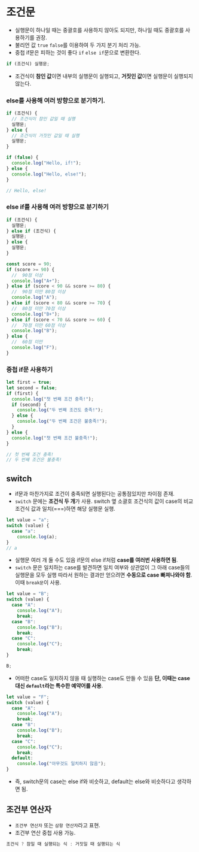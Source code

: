 # 조건문

- 실행문이 하나일 때는 중괄호를 사용하지 않아도 되지만, 하나일 때도 중괄호를 사용하기를 권장.
- 불리언 값 `true` `false`를 이용하여 두 가지 분기 처리 가능.
- 중첩 if문은 피하는 것이 좋다 `if` `else if`문으로 변환한다.

```javascript
if (조건식) 실행문;
```

- 조건식이 **참인 값**이면 내부의 실행문이 실행되고, **거짓인 값**이면 실행문이 실행되지 않는다.

### else를 사용해 여러 방향으로 분기하기.

```javascript
if (조건식) {
  // 조건식이 참인 값일 때 실행
  실행문;
} else {
  // 조건식이 거짓인 값일 때 실행
  실행문;
}

if (false) {
  console.log("Hello, if!");
} else {
  console.log("Hello, else!");
}

// Hello, else!
```

### else if를 사용해 여러 방향으로 분기하기

```javascript
if (조건식) {
  실행문;
} else if (조건식) {
  실행문;
} else {
  실행문;
}

const score = 90;
if (score >= 90) {
  //  90점 이상
  console.log("A+");
} else if (score < 90 && score >= 80) {
  //  90점 미만 80점 이상
  console.log("A");
} else if (score < 80 && score >= 70) {
  //  80점 미만 70점 이상
  console.log("B+");
} else if (score < 70 && score >= 60) {
  //  70점 미만 60점 이상
  console.log("B");
} else {
  //  60점 미만
  console.log("F");
}
```

### 중첩 if문 사용하기

```javascript
let first = true;
let second = false;
if (first) {
  console.log("첫 번째 조건 충족!");
  if (second) {
    console.log("두 번째 조건도 충족!");
  } else {
    console.log("두 번째 조건은 불충족!");
  }
} else {
  console.log("첫 번째 조건 불충족!");
}

// 첫 번째 조건 충족!
// 두 번째 조건은 불충족!
```

## switch

- if문과 마찬가지로 조건이 충족되면 실행된다는 공통점있지만 차이점 존재.
- `switch` 문에는 **조건식 두 개**가 사용. switch 옆 소괄호 조건식의 값이 case의 비교 조건식 값과 일치(===)하면 해당 실행문 실행.

```javascript
let value = "a";
switch (value) {
  case "a":
    console.log(a);
}
// a
```

- 실행문 여러 개 둘 수도 있음 if문의 else if처럼 **case를 여러번 사용하면 됨**.
- `switch` 문은 일치하는 case를 발견하면 일치 여부와 상관없이 그 아래 case들의 실행문을 모두 실행 따라서 원하는 결과만 얻으려면 **수동으로 case 빠져나와야 함**. 이때 `break문`이 사용.

```javascript
let value = "B";
switch (value) {
  case "A":
    console.log("A");
    break;
  case "B":
    console.log("B");
    break;
  case "C":
    console.log("C");
    break;
}

B;
```

- 어떠한 case도 일치하지 않을 때 실행하는 case도 만들 수 있음 **단, 이때는 case 대신 `default`라는 특수한 예약어를 사용**.

```javascript
let value = "F";
switch (value) {
  case "A":
    console.log("A");
    break;
  case "B":
    console.log("B");
    break;
  case "C":
    console.log("C");
    break;
  default:
    console.log("아무것도 일치하지 않음");
}
```

- 즉, switch문의 case는 else if와 비슷하고, default는 else와 비슷하다고 생각하면 됨.

## 조건부 연산자

- `조건부 연산자` 또는 `삼항 연산자`라고 표현.
- 조건부 연산 중첩 사용 가능.

```javascript
조건식 ? 참일 때 실행되는 식 : 거짓일 때 실행되는 식
```
